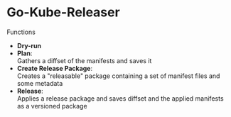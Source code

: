 # Go-Kube-Releaser


Functions
- **Dry-run**
- **Plan**:    
    Gathers a diffset of the manifests and saves it
- **Create Release Package**:    
    Creates a "releasable" package containing a set of manifest files and some metadata
- **Release**:   
    Applies a release package and saves diffset and the applied manifests as a versioned package


